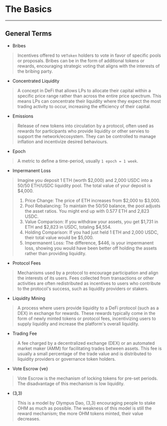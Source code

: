 # The Basics

---

## General Terms

* Bribes
> Incentives offered to ve`Token` holders to vote in favor of specific pools or proposals. Bribes can be in the form of additional tokens or rewards, encouraging strategic voting that aligns with the interests of the bribing party.

* Concentrated Liquidity
> A concept in DeFi that allows LPs to allocate their capital within a specific price range rather than across the entire price spectrum. This means LPs can concentrate their liquidity where they expect the most trading activity to occur, increasing the efficiency of their capital.

* Emissions
> Release of new tokens into circulation by a protocol, often used as rewards for participants who provide liquidity or other servies to support the network/ecosystem. They can be controlled to manage inflation and incentivize desired behaviours.

* Epoch
> A metric to define a time-period, usually `1 epoch = 1 week`.

* Impermanent Loss
> Imagine you deposit 1 ETH (worth $2,000) and 2,000 USDC into a 50/50 ETH/USDC liquidity pool. The total value of your deposit is $4,000.
>
> 1.  Price Change: The price of ETH increases from $2,000 to $3,000.
> 2.  Pool Rebalancing: To maintain the 50/50 balance, the pool adjusts the asset ratios. You might end up with 0.577 ETH and 2,823 USDC.
> 3.  Value Comparison: If you withdraw your assets, you get $1,731 in ETH and $2,823 in USDC, totaling $4,554.
> 4.  Holding Comparison: If you had just held 1 ETH and 2,000 USDC, their total value would be $5,000.
> 5.  Impermanent Loss: The difference, $446, is your impermanent loss, showing you would have been better off holding the assets rather than providing liquidity.

* Protocol Fees
> Mechanisms used by a protocol to encourage participation and align the interests of its users. Fees collected from transactions or other activities are often redistributed as incentives to users who contribute to the protocol's success, such as liquidity providers or stakers.

* Liquidity Mining
> A process where users provide liquidity to a DeFi protocol (such as a DEX) in exchange for rewards. These rewards typically come in the form of newly minted tokens or protocol fees, incentivizing users to supply liquidity and increase the platform's overall liquidity.

* Trading Fee
> A fee charged by a decentralized exchange (DEX) or an automated market maker (AMM) for facilitating trades between assets. This fee is usually a small percentage of the trade value and is distributed to liquidity providers or governance token holders.

* Vote Escrow {ve}
> Vote Escrow is the mechanism of locking tokens for pre-set periods. The disadvantage of this mechanism is low liquidity.

* (3,3)
> This is a model by Olympus Dao, (3,3) encouraging people to stake OHM as much as possible. The weakness of this model is still the reward mechanism; the more OHM tokens minted, their value decreases.
